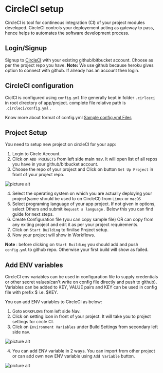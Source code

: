 # CircleCI setup
CircleCI is tool for contineous integration (CI) of your project modules developed. CircleCI controls your deployement acting as gateway to pass, hence helps to automates the software development process.

## Login/Signup
Signup to [CircleCI](https://circleci.com/signup/) with your existing github/bitbucket account. Choose as per the project repo you have.
**Note:** We use github because heroku gives option to connect with github.
If already has an account then login.

## CircleCI configuration
CiclCI is configured using `config.yml` file generally kept in folder `.cirlceci` in root directory of app/project. complete file relative path is `.circleci/config.yml` .

Know more about format of config.yml [Sample config.yml Files](https://circleci.com/docs/2.0/sample-config/#section=configuration)  

## Project Setup
You need to setup new project on circleCI for your app:

1. Login to Circle Account.
2. Click on `ADD PROJECTS` from left side main nav.
    It will open list of all repos you have in your github/bitbucket account.
3. Choose the repo of your project and Click on button `Set Up Project` in front of your project repo.

![picture alt](https://raw.githubusercontent.com/suri4ucreate/chaos-monkey-dox/master/img/circleci-setup-project.png "CircleCI project Setup")

4. Select the operating system on which you are actually deploying your project(same should be used to on CircleCI) from `Linux` or `macOS`
5. Select programing language of your app project. If not given in options, select Others and submit `Request a language` .  Below this you can find guide for next steps.
6. Create Configuration file (you can copy sample file) OR can copy from any exiting project and edit it as per your project requirements.
7. Click on `Start Building` to finilise Project setup.
8. Now your project will show in Workflows.

**Note** : before clicking on `Start Building` you should add and push `config.yml` to github repo. Otherwise your first build will show as failed.

## Add ENV variables
CircleCI env variables can be used in configuration file to supply credentials or other secret values(can't write on config file directly and push to github). Variables can be added to KEY, VALUE pairs and KEY can be used in config file with prefix $ i.e. $KEY.

You can add ENV variables to CircleCI as below:
1. Goto `WORKFLOWS` from left side Nav.
2. Click on setting icon in front of your project. It will take you to project settings for circle CI.
3. Click on `Environment Variables` under Build Settings from secondary left side nav.

![picture alt](https://raw.githubusercontent.com/suri4ucreate/chaos-monkey-dox/master/img/circleci-project-setting.png "CircleCI add ENV variables")

4. You can add ENV variable in 2 ways. You can import from other project or can add own new ENV variable using `Add Variable` button.

![picture alt](https://raw.githubusercontent.com/suri4ucreate/chaos-monkey-dox/master/img/circleci-project-add-env-variable.png "CircleCI add ENV variables")
